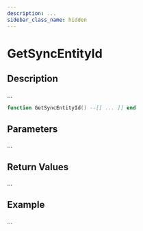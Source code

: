 ```yaml
---
description: ...
sidebar_class_name: hidden
---
```


# GetSyncEntityId

## Description

...

```lua
function GetSyncEntityId() --[[ ... ]] end
```

## Parameters

...

## Return Values

...

## Example

...

